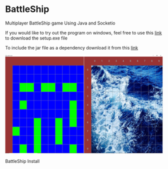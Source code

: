# BattleShip
Multiplayer BattleShip game Using Java and Socketio

If you would like to try out the program on windows, feel free to use this [link](https://drive.google.com/file/d/15uGkKYM-JeafpljZfqK3bERFrB4_bkad/view?usp=sharing) to download the setup.exe file

To include the jar file as a dependency download it from this [link](https://drive.google.com/file/d/13V8ddlCsPCbtJo_fdrU_95Dy7bfzeMmo/view?usp=sharing)


![example game board](board.PNG)

BattleShip Install